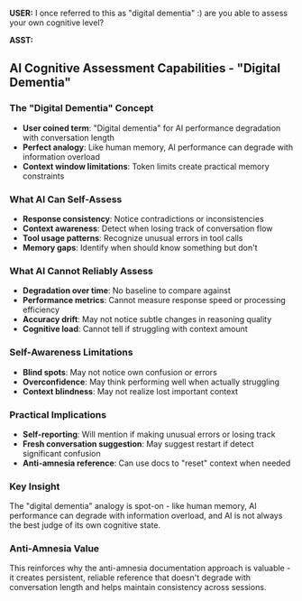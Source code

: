 <!-- 2025-07-27 17:29:00 -->

**USER:** 
I once referred to this as "digital dementia" :) are you able to assess your own cognitive level?

**ASST:** 
## AI Cognitive Assessment Capabilities - "Digital Dementia"

### The "Digital Dementia" Concept
- **User coined term**: "Digital dementia" for AI performance degradation with conversation length
- **Perfect analogy**: Like human memory, AI performance can degrade with information overload
- **Context window limitations**: Token limits create practical memory constraints

### What AI Can Self-Assess
- **Response consistency**: Notice contradictions or inconsistencies
- **Context awareness**: Detect when losing track of conversation flow
- **Tool usage patterns**: Recognize unusual errors in tool calls
- **Memory gaps**: Identify when should know something but don't

### What AI Cannot Reliably Assess
- **Degradation over time**: No baseline to compare against
- **Performance metrics**: Cannot measure response speed or processing efficiency
- **Accuracy drift**: May not notice subtle changes in reasoning quality
- **Cognitive load**: Cannot tell if struggling with context amount

### Self-Awareness Limitations
- **Blind spots**: May not notice own confusion or errors
- **Overconfidence**: May think performing well when actually struggling
- **Context blindness**: May not realize lost important context

### Practical Implications
- **Self-reporting**: Will mention if making unusual errors or losing track
- **Fresh conversation suggestion**: May suggest restart if detect significant confusion
- **Anti-amnesia reference**: Can use docs to "reset" context when needed

### Key Insight
The "digital dementia" analogy is spot-on - like human memory, AI performance can degrade with information overload, and AI is not always the best judge of its own cognitive state.

### Anti-Amnesia Value
This reinforces why the anti-amnesia documentation approach is valuable - it creates persistent, reliable reference that doesn't degrade with conversation length and helps maintain consistency across sessions. 
